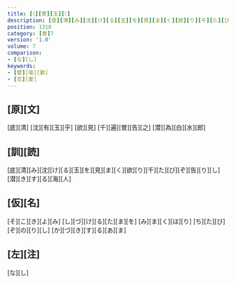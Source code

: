 ```yaml
---
title: [（][寄][玉][）]
description: [底][清][み][沈][け][る][玉][を][見][ま][く][欲][り][千][た][び][ぞ][告][り][し][潜][き][す][る][海][人]
position: 1318
category: [巻]7
version: '1.0'
volume: 7
comparison:
- [な][し]
keywords:
- [譬][喩][歌]
- [恋][愛]
---
```


## [原][文]

[底][清] [沈][有][玉][乎] [欲][見] [千][遍][曽][告][之] [潜][為][白][水][郎]

## [訓][読]

[底][清][み][沈][け][る][玉][を][見][ま][く][欲][り][千][た][び][ぞ][告][り][し][潜][き][す][る][海][人]

## [仮][名]

[そ][こ][き][よ][み] [し][づ][け][る][た][ま][を] [み][ま][く][ほ][り] [ち][た][び][ぞ][の][り][し] [か][づ][き][す][る][あ][ま]

## [左][注]

[な][し]
